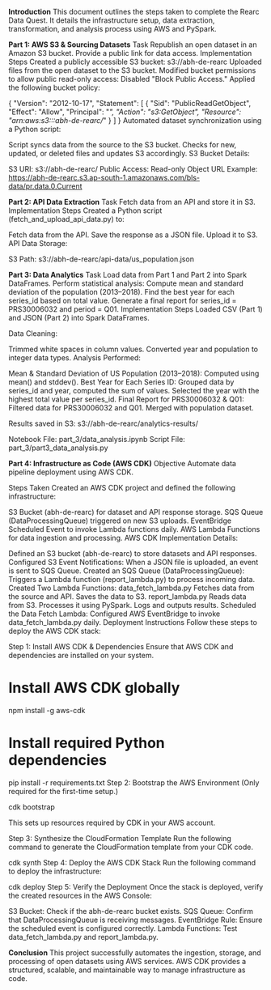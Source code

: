 **Introduction**
This document outlines the steps taken to complete the Rearc Data Quest. It details the infrastructure setup, data extraction, transformation, and analysis process using AWS and PySpark.

****Part 1:** AWS S3 & Sourcing Datasets**
Task
Republish an open dataset in an Amazon S3 bucket.
Provide a public link for data access.
Implementation Steps
Created a publicly accessible S3 bucket: s3://abh-de-rearc
Uploaded files from the open dataset to the S3 bucket.
Modified bucket permissions to allow public read-only access:
Disabled "Block Public Access."
Applied the following bucket policy:

{
    "Version": "2012-10-17",
    "Statement": [
        {
            "Sid": "PublicReadGetObject",
            "Effect": "Allow",
            "Principal": "*",
            "Action": "s3:GetObject",
            "Resource": "arn:aws:s3:::abh-de-rearc/*"
        }
    ]
}
Automated dataset synchronization using a Python script:

Script syncs data from the source to the S3 bucket.
Checks for new, updated, or deleted files and updates S3 accordingly.
S3 Bucket Details:

S3 URI: s3://abh-de-rearc/
Public Access: Read-only
Object URL Example: https://abh-de-rearc.s3.ap-south-1.amazonaws.com/bls-data/pr.data.0.Current

****Part 2:** API Data Extraction**
Task
Fetch data from an API and store it in S3.
Implementation Steps
Created a Python script (fetch_and_upload_api_data.py) to:

Fetch data from the API.
Save the response as a JSON file.
Upload it to S3.
API Data Storage:

S3 Path: s3://abh-de-rearc/api-data/us_population.json

**Part 3: Data Analytics**
Task
Load data from Part 1 and Part 2 into Spark DataFrames.
Perform statistical analysis:
Compute mean and standard deviation of the population (2013–2018).
Find the best year for each series_id based on total value.
Generate a final report for series_id = PRS30006032 and period = Q01.
Implementation Steps
Loaded CSV (Part 1) and JSON (Part 2) into Spark DataFrames.

Data Cleaning:

Trimmed white spaces in column values.
Converted year and population to integer data types.
Analysis Performed:

Mean & Standard Deviation of US Population (2013–2018):
Computed using mean() and stddev().
Best Year for Each Series ID:
Grouped data by series_id and year, computed the sum of values.
Selected the year with the highest total value per series_id.
Final Report for PRS30006032 & Q01:
Filtered data for PRS30006032 and Q01.
Merged with population dataset.

Results saved in S3: s3://abh-de-rearc/analytics-results/

Notebook File: part_3/data_analysis.ipynb
Script File: part_3/part3_data_analysis.py

**Part 4: Infrastructure as Code (AWS CDK)**
Objective
Automate data pipeline deployment using AWS CDK.

Steps Taken
Created an AWS CDK project and defined the following infrastructure:

S3 Bucket (abh-de-rearc) for dataset and API response storage.
SQS Queue (DataProcessingQueue) triggered on new S3 uploads.
EventBridge Scheduled Event to invoke Lambda functions daily.
AWS Lambda Functions for data ingestion and processing.
AWS CDK Implementation Details:

Defined an S3 bucket (abh-de-rearc) to store datasets and API responses.
Configured S3 Event Notifications:
When a JSON file is uploaded, an event is sent to SQS Queue.
    Created an SQS Queue (DataProcessingQueue):
    Triggers a Lambda function (report_lambda.py) to process incoming data.
    Created Two Lambda Functions:
        data_fetch_lambda.py
            Fetches data from the source and API.
            Saves the data to S3.
        report_lambda.py
            Reads data from S3.
            Processes it using PySpark.
            Logs and outputs results.
            Scheduled the Data Fetch Lambda:
            Configured AWS EventBridge to invoke data_fetch_lambda.py daily.
Deployment Instructions
Follow these steps to deploy the AWS CDK stack:

Step 1: Install AWS CDK & Dependencies
Ensure that AWS CDK and dependencies are installed on your system.

# Install AWS CDK globally
npm install -g aws-cdk

# Install required Python dependencies
pip install -r requirements.txt
Step 2: Bootstrap the AWS Environment
(Only required for the first-time setup.)


cdk bootstrap

This sets up resources required by CDK in your AWS account.

Step 3: Synthesize the CloudFormation Template
Run the following command to generate the CloudFormation template from your CDK code.

cdk synth
Step 4: Deploy the AWS CDK Stack
Run the following command to deploy the infrastructure:

cdk deploy
Step 5: Verify the Deployment
Once the stack is deployed, verify the created resources in the AWS Console:

S3 Bucket: Check if the abh-de-rearc bucket exists.
SQS Queue: Confirm that DataProcessingQueue is receiving messages.
EventBridge Rule: Ensure the scheduled event is configured correctly.
Lambda Functions: Test data_fetch_lambda.py and report_lambda.py.

**Conclusion**
This project successfully automates the ingestion, storage, and processing of open datasets using AWS services. AWS CDK provides a structured, scalable, and maintainable way to manage infrastructure as code.
